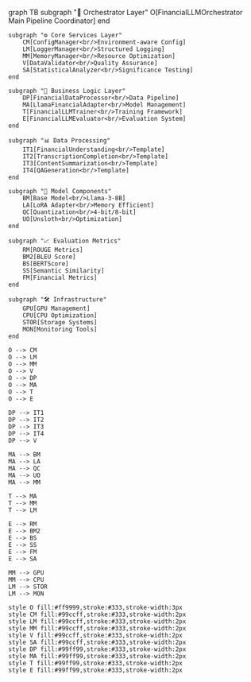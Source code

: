 graph TB
    subgraph "🎯 Orchestrator Layer"
        O[FinancialLLMOrchestrator<br/>Main Pipeline Coordinator]
    end
    
    subgraph "⚙️ Core Services Layer"
        CM[ConfigManager<br/>Environment-aware Config]
        LM[LoggerManager<br/>Structured Logging]
        MM[MemoryManager<br/>Resource Optimization]
        V[DataValidator<br/>Quality Assurance]
        SA[StatisticalAnalyzer<br/>Significance Testing]
    end
    
    subgraph "🔧 Business Logic Layer"
        DP[FinancialDataProcessor<br/>Data Pipeline]
        MA[LlamaFinancialAdapter<br/>Model Management]
        T[FinancialLLMTrainer<br/>Training Framework]
        E[FinancialLLMEvaluator<br/>Evaluation System]
    end
    
    subgraph "📊 Data Processing"
        IT1[FinancialUnderstanding<br/>Template]
        IT2[TranscriptionCompletion<br/>Template]
        IT3[ContentSummarization<br/>Template]
        IT4[QAGeneration<br/>Template]
    end
    
    subgraph "🤖 Model Components"
        BM[Base Model<br/>Llama-3-8B]
        LA[LoRA Adapter<br/>Memory Efficient]
        QC[Quantization<br/>4-bit/8-bit]
        UO[Unsloth<br/>Optimization]
    end
    
    subgraph "📈 Evaluation Metrics"
        RM[ROUGE Metrics]
        BM2[BLEU Score]
        BS[BERTScore]
        SS[Semantic Similarity]
        FM[Financial Metrics]
    end
    
    subgraph "🛠 Infrastructure"
        GPU[GPU Management]
        CPU[CPU Optimization]
        STOR[Storage Systems]
        MON[Monitoring Tools]
    end
    
    O --> CM
    O --> LM
    O --> MM
    O --> V
    O --> DP
    O --> MA
    O --> T
    O --> E
    
    DP --> IT1
    DP --> IT2
    DP --> IT3
    DP --> IT4
    DP --> V
    
    MA --> BM
    MA --> LA
    MA --> QC
    MA --> UO
    MA --> MM
    
    T --> MA
    T --> MM
    T --> LM
    
    E --> RM
    E --> BM2
    E --> BS
    E --> SS
    E --> FM
    E --> SA
    
    MM --> GPU
    MM --> CPU
    LM --> STOR
    LM --> MON
    
    style O fill:#ff9999,stroke:#333,stroke-width:3px
    style CM fill:#99ccff,stroke:#333,stroke-width:2px
    style LM fill:#99ccff,stroke:#333,stroke-width:2px
    style MM fill:#99ccff,stroke:#333,stroke-width:2px
    style V fill:#99ccff,stroke:#333,stroke-width:2px
    style SA fill:#99ccff,stroke:#333,stroke-width:2px
    style DP fill:#99ff99,stroke:#333,stroke-width:2px
    style MA fill:#99ff99,stroke:#333,stroke-width:2px
    style T fill:#99ff99,stroke:#333,stroke-width:2px
    style E fill:#99ff99,stroke:#333,stroke-width:2px